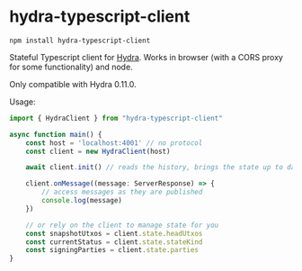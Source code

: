 # hydra-typescript-client

```
npm install hydra-typescript-client
```

Stateful Typescript client for [Hydra](https://github.com/input-output-hk/hydra). Works in browser (with a CORS proxy for some functionality) and node. 

Only compatible with Hydra 0.11.0.

Usage:

```ts
import { HydraClient } from "hydra-typescript-client"

async function main() {
    const host = 'localhost:4001' // no protocol
    const client = new HydraClient(host)

    await client.init() // reads the history, brings the state up to date

    client.onMessage((message: ServerResponse) => {
        // access messages as they are published
        console.log(message)
    })

    // or rely on the client to manage state for you
    const snapshotUtxos = client.state.headUtxos
    const currentStatus = client.state.stateKind
    const signingParties = client.state.parties
}
```